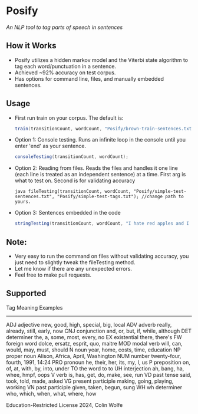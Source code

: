 # Posify
*An NLP tool to tag parts of speech in sentences*

## How it Works
+ Posify utilizes a hidden markov model and the Viterbi state algorithm to tag each word/punctuation in a sentence.
+ Achieved ~92% accuracy on test corpus.
+ Has options for command line, files, and manually embedded sentences.

## Usage
+ First run train on your corpus. The default is:
  ```java
  train(transitionCount, wordCount, "Posify/brown-train-sentences.txt", "Posify/brown-train-tags.txt"); //may need to change path depending on file structure
  ```
+ Option 1: Console testing. Runs an infinite loop in the console until you enter 'end' as your sentence.
  ```java
  consoleTesting(transitionCount, wordCount);
  ```
+ Option 2: Reading from files. Reads the files and handles it one line (each line is treated as an independent sentence) at a time. First arg is what to test on. Second is for validating accuracy
  ```
  java fileTesting(transitionCount, wordCount, "Posify/simple-test-sentences.txt", "Posify/simple-test-tags.txt"); //change path to yours.
  ```
+ Option 3: Sentences embedded in the code
  ```java
  stringTesting(transitionCount, wordCount, "I hate red apples and I cannot lie .");
  ```

## Note:
+ Very easy to run the command on files without validating accuracy, you just need to slightly tweak the fileTesting method.
+ Let me know if there are any unexpected errors.
+ Feel free to make pull requests.

## Supported
Tag	Meaning			Examples
---	-------			--------
ADJ	adjective		new, good, high, special, big, local
ADV	adverb			really, already, still, early, now
CNJ	conjunction		and, or, but, if, while, although
DET	determiner		the, a, some, most, every, no
EX	existential		there, there's
FW	foreign word		dolce, ersatz, esprit, quo, maitre
MOD	modal verb		will, can, would, may, must, should
N	noun			year, home, costs, time, education
NP	proper noun		Alison, Africa, April, Washington
NUM	number			twenty-four, fourth, 1991, 14:24
PRO	pronoun			he, their, her, its, my, I, us
P	preposition		on, of, at, with, by, into, under
TO	the word to		to
UH	interjection		ah, bang, ha, whee, hmpf, oops
V	verb			is, has, get, do, make, see, run
VD	past tense		said, took, told, made, asked
VG	present participle	making, going, playing, working
VN	past participle		given, taken, begun, sung
WH	wh determiner		who, which, when, what, where, how

Education-Restricted License 2024, Colin Wolfe 
